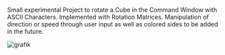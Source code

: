 Small experimental Project to rotate a Cube in the Command Window with ASCII Characters. Implemented with Rotation Matrices. Manipulation of direction or speed through user input as well as colored sides to be added in the future.


![grafik](https://github.com/user-attachments/assets/49e97a15-73f4-4ee9-b43b-1c3134306833)
